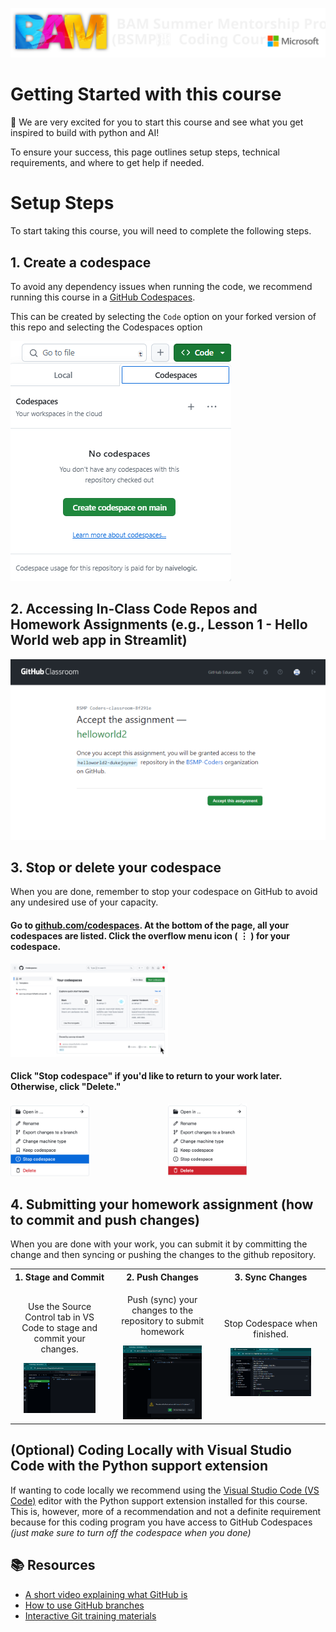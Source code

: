 ![](../_media/bsmp_coders_banner_white.svg)

# Getting Started with this course

👋 We are very excited for you to start this course and see what you get inspired to build with python and AI!

To ensure your success, this page outlines setup steps, technical requirements, and where to get help if needed.

# Setup Steps
To start taking this course, you will need to complete the following steps.


## 1. Create a codespace

To avoid any dependency issues when running the code, we recommend running this course in a [GitHub Codespaces](https://github.com/features/codespaces).

This can be created by selecting the `Code` option on your forked version of this repo and selecting the Codespaces option

![](https://github.com/BSMP-Coders/advanced_coding_wiki/raw/main/media/codespaces/create_codespaces_github.png)


## 2. Accessing In-Class Code Repos and Homework Assignments (e.g., Lesson 1 - Hello World web app in Streamlit)


![](https://github.com/BSMP-Coders/advanced_coding_wiki/raw/main/media/github_assignments.png)


## 3. Stop or delete your codespace  
  
When you are done, remember to stop your codespace on GitHub to avoid any undesired use of your capacity.  
  
#### Go to [github.com/codespaces](https://github.com/codespaces). At the bottom of the page, all your codespaces are listed. Click the overflow menu icon ( **⋮** ) for your codespace.  

<img src="https://github.com/BSMP-Coders/advanced_coding_wiki/raw/main/media/codespaces/deploy-hello-codespace-manage.png" alt="image placeholder" width="50%">  
  
#### Click **"Stop codespace"** if you'd like to return to your work later. Otherwise, click **"Delete."**  
  
<div style="display: flex; justify-content: space-around;">  
  <div>  
    <img src="https://github.com/BSMP-Coders/advanced_coding_wiki/raw/main/media/codespaces/codespace-menu-stop.png" alt="Stop codespace" width="50%">  
  </div>  
  <div>  
    <img src="https://github.com/BSMP-Coders/advanced_coding_wiki/raw/main/media/codespaces/codespace-menu-delete.png" alt="Delete" width="50%">  
  </div>  
</div>  



## 4. Submitting your homework assignment (how to commit and push changes)

When you are done with your work, you can submit it by committing the change and then syncing or pushing the changes to the github repository. 

<table style="width:100%; text-align:center;">  
  <tr>  
    <th>1. Stage and Commit</th>  
    <th>2. Push Changes</th>  
    <th>3. Sync Changes</th>  
  </tr>  
  <tr>  
    <td>  
      <p>Use the Source Control tab in VS Code to stage and commit your changes.</p>  
      <img src="https://github.com/BSMP-Coders/advanced_coding_wiki/raw/main/media/codespaces/submit_1_stage_commit.png" alt="Stage and Commit" width="80%">  
    </td>  
    <td>  
      <p>Push (sync) your changes to the repository to submit homework</p>  
      <img src="https://github.com/BSMP-Coders/advanced_coding_wiki/raw/main/media/codespaces/submit_2_push_sync_changes.png" alt="Push/Sync Changes" width="80%">  
    </td>  
    <td>  
      <p>Stop Codespace when finished.</p>  
      <img src="https://github.com/BSMP-Coders/advanced_coding_wiki/raw/main/media/codespaces/submit_3_stop_codespace.png" alt="Sync Changes" width="80%">  
    </td>  
  </tr>  
</table>  


## (Optional) Coding Locally with Visual Studio Code with the Python support extension
If wanting to code locally we recommend using the [Visual Studio Code (VS Code)](https://code.visualstudio.com/) editor with the Python support extension installed for this course. This is, however, more of a recommendation and not a definite requirement because for this coding program you have access to GitHub Codespaces *(just make sure to turn off the codespace when you done)*


## 📚  Resources 
* [A short video explaining what GitHub is](https://www.youtube.com/watch?v=w3jLJU7DT5E&feature=youtu.be) 
* [How to use GitHub branches](https://www.youtube.com/watch?v=H5GJfcp3p4Q&feature=youtu.be)
* [Interactive Git training materials](https://githubtraining.github.io/training-manual/#/01_getting_ready_for_class)




